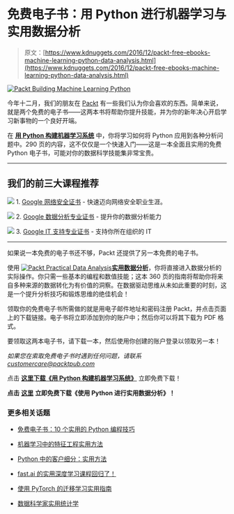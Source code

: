 # 免费电子书：用 Python 进行机器学习与实用数据分析

> 原文：[https://www.kdnuggets.com/2016/12/packt-free-ebooks-machine-learning-python-data-analysis.html](https://www.kdnuggets.com/2016/12/packt-free-ebooks-machine-learning-python-data-analysis.html)

[![Packt Building Machine Learning Python](../Images/84cf1c76c3b29ddb1b852f74338abe8c.png)](https://www.packtpub.com/packt/free-ebook/python-machine-learning-algorithms/?utm_source=kdnuggets&utm_medium=referral&utm_campaign=freeebook)

今年十二月，我们的朋友在 [Packt](https://www.packtpub.com/) 有一些我们认为你会喜欢的东西。简单来说，就是两个免费的电子书——这两本书将帮助你提升技能，并为你的新年决心开启学习新事物的一个良好开端。

在 [**用 Python 构建机器学习系统**](https://www.packtpub.com/packt/free-ebook/python-machine-learning-algorithms/?utm_source=kdnuggets&utm_medium=referral&utm_campaign=freeebook) 中，你将学习如何将 Python 应用到各种分析问题中。290 页的内容，这不仅仅是一个快速入门——这是一本全面且实用的免费 Python 电子书，可能对你的数据科学技能集非常宝贵。

* * *

## 我们的前三大课程推荐

![](../Images/0244c01ba9267c002ef39d4907e0b8fb.png) 1\. [Google 网络安全证书](https://www.kdnuggets.com/google-cybersecurity) - 快速迈向网络安全职业生涯。

![](../Images/e225c49c3c91745821c8c0368bf04711.png) 2\. [Google 数据分析专业证书](https://www.kdnuggets.com/google-data-analytics) - 提升你的数据分析能力

![](../Images/0244c01ba9267c002ef39d4907e0b8fb.png) 3\. [Google IT 支持专业证书](https://www.kdnuggets.com/google-itsupport) - 支持你所在组织的 IT

* * *

如果说一本免费的电子书还不够，Packt 还提供了另一本免费的电子书。

使用 [![Packt Practical Data Analysis](../Images/6f94a9aa9eb50bc9d92ba54da9f40288.png)**实用数据分析**](https://www.packtpub.com/packt/free-ebook/practical-data-analysis/?utm_source=kdnuggets&utm_medium=referral&utm_campaign=freeebook)，你将直接进入数据分析的实际操作。你只需一些基本的编程和数值技能；这本 360 页的指南将帮助你将来自多种来源的数据转化为有价值的洞察。在数据驱动思维从未如此重要的时刻，这是一个提升分析技巧和锻炼思维的绝佳机会！

领取你的免费电子书所需做的就是用电子邮件地址和密码注册 Packt，并点击页面上的下载链接。电子书将立即添加到你的账户中；然后你可以将其下载为 PDF 格式。

要领取这两本电子书，请下载一本，然后使用你创建的账户登录以领取另一本！

*如果您在索取免费电子书时遇到任何问题，请联系* [*customercare@packtpub.com*](mailto:customercare@packtpub.com)

点击 [**这里下载《用 Python 构建机器学习系统》**](https://www.packtpub.com/packt/free-ebook/python-machine-learning-algorithms/?utm_source=kdnuggets&utm_medium=referral&utm_campaign=freeebook) 立即免费下载！

**点击** [**这里**](https://www.packtpub.com/packt/free-ebook/practical-data-analysis/?utm_source=kdnuggets&utm_medium=referral&utm_campaign=freeebook) **立即免费下载《使用 Python 进行实用数据分析》！**

### 更多相关话题

+   [免费电子书：10 个实用的 Python 编程技巧](https://www.kdnuggets.com/2023/04/free-ebook-10-practical-python-programming-tricks.html)

+   [机器学习中的特征工程实用方法](https://www.kdnuggets.com/2023/07/practical-approach-feature-engineering-machine-learning.html)

+   [Python 中的客户细分：实用方法](https://www.kdnuggets.com/customer-segmentation-in-python-a-practical-approach)

+   [fast.ai 的实用深度学习课程回归了！](https://www.kdnuggets.com/2022/07/practical-deep-learning-fastai-2022.html)

+   [使用 PyTorch 的迁移学习实用指南](https://www.kdnuggets.com/2023/06/practical-guide-transfer-learning-pytorch.html)

+   [数据科学家实用统计学](https://www.kdnuggets.com/2023/05/practical-statistics-data-scientists.html)

